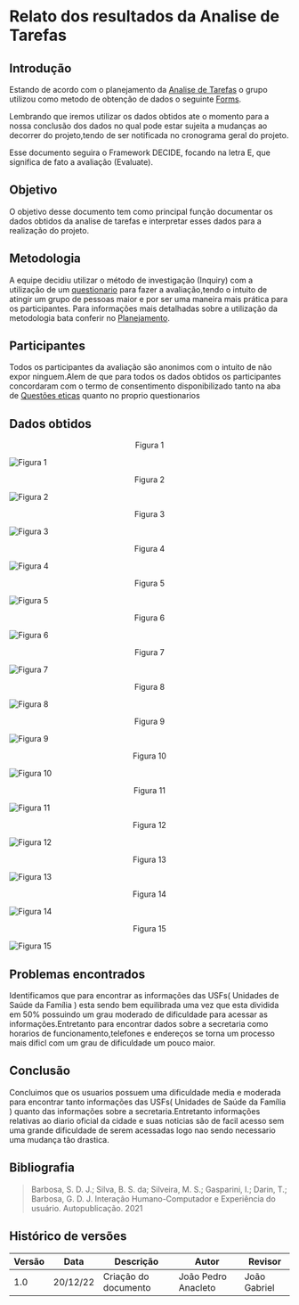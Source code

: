 # Relato dos resultados da Analise de Tarefas

## Introdução

Estando de acordo com o planejamento da [Analise de Tarefas](https://interacao-humano-computador.github.io/2022.2-Prefeitura_Patos_de_Minas/Design_avaliacao_e_desenvolvimento/Analise_de_tarefas/planejamento_analise_de_tarefas/) o grupo utilizou como metodo de obtenção de dados o seguinte [Forms](https://docs.google.com/forms/d/e/1FAIpQLSc8klTfNuE3zROtAox8Jee0qvMqotgUA0TzA-noNA9fFTAznQ/viewform?usp=sf_link).

Lembrando que iremos utilizar os dados obtidos ate o momento para a nossa conclusão dos dados no qual pode estar sujeita a mudanças ao decorrer do projeto,tendo de ser notificada no cronograma geral do projeto.

Esse documento seguira o Framework DECIDE, focando na letra E, que significa de fato a avaliação (Evaluate).

## Objetivo

O objetivo desse documento tem como principal função documentar os dados obtidos da analise de tarefas e interpretar esses dados para a realização do projeto.

## Metodologia

A equipe decidiu utilizar o método de investigação (Inquiry) com a utilização de um [questionario](https://docs.google.com/forms/d/e/1FAIpQLSc8klTfNuE3zROtAox8Jee0qvMqotgUA0TzA-noNA9fFTAznQ/viewform?usp=sf_link) para fazer a avaliação,tendo o intuito de atingir um grupo de pessoas maior e por ser uma maneira mais prática para os participantes.
Para informações mais detalhadas sobre a utilização da metodologia bata conferir no [Planejamento](https://interacao-humano-computador.github.io/2022.2-Prefeitura_Patos_de_Minas/Design_avaliacao_e_desenvolvimento/Analise_de_tarefas/planejamento_analise_de_tarefas/).

## Participantes

Todos os participantes da avaliação são anonimos com o intuito de não expor ninguem.Alem de que para todos os dados obtidos os participantes concordaram com o termo de consentimento disponibilizado tanto na aba de [Questões eticas](https://interacao-humano-computador.github.io/2022.2-Prefeitura_Patos_de_Minas/Analise_de_Requisitos/questoes_eticas/) quanto no proprio questionarios

## Dados obtidos

<figcaption><center>
    Figura 1
</figcaption>

![Figura 1](../assets/a1.png)

<figcaption><center>
    Figura 2
</figcaption>

![Figura 2](../assets/a2.png)

<figcaption><center>
    Figura 3
</figcaption>

![Figura 3](../assets/a3.png)

<figcaption><center>
    Figura 4
</figcaption>

![Figura 4](../assets/a4.png)

<figcaption><center>
    Figura 5
</figcaption>

![Figura 5](../assets/a5.png)

<figcaption><center>
    Figura 6
</figcaption>

![Figura 6](../assets/a6.png)

<figcaption><center>
    Figura 7
</figcaption>

![Figura 7](../assets/a7.png)

<figcaption><center>
    Figura 8
</figcaption>

![Figura 8](../assets/a8.png)

<figcaption><center>
    Figura 9
</figcaption>

![Figura 9](../assets/a9.png)

<figcaption><center>
    Figura 10
</figcaption>

![Figura 10](../assets/a10.png)

<figcaption><center>
    Figura 11
</figcaption>

![Figura 11](../assets/a11.png)

<figcaption><center>
    Figura 12
</figcaption>

![Figura 12](../assets/a12.png)

<figcaption><center>
    Figura 13
</figcaption>

![Figura 13](../assets/a13.png)

<figcaption><center>
    Figura 14
</figcaption>

![Figura 14](../assets/a14.png)

<figcaption><center>
    Figura 15
</figcaption>

![Figura 15](../assets/a15.png)

## Problemas encontrados

Identificamos que para encontrar as informações das USFs( Unidades de Saúde da Família ) esta sendo bem equilibrada uma vez que esta dividida em 50% possuindo um grau moderado de dificuldade para acessar as informações.Entretanto para encontrar dados sobre a secretaria como horarios de funcionamento,telefones e endereços se torna um processo mais dificl com um grau de dificuldade um pouco maior.

## Conclusão

Concluimos que os usuarios possuem uma dificuldade media e moderada para encontrar tanto informações das USFs( Unidades de Saúde da Família ) quanto das informações sobre a secretaria.Entretanto informações relativas ao diario oficial da cidade e suas noticias são de facil acesso sem uma grande dificuldade de serem acessadas logo nao sendo necessario uma mudança tão drastica.

## Bibliografia

> Barbosa, S. D. J.; Silva, B. S. da; Silveira, M. S.; Gasparini, I.; Darin, T.; Barbosa, G. D. J. Interação Humano-Computador e Experiência do usuário. Autopublicação. 2021

## Histórico de versões

| Versão | Data     | Descrição            | Autor               | Revisor      |
| ------ | -------- | -------------------- | ------------------- | ------------ |
| 1.0    | 20/12/22 | Criação do documento | João Pedro Anacleto | João Gabriel |
